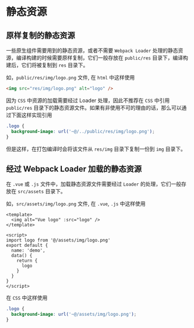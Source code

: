 # 静态资源

## 原样复制的静态资源

一些原生组件需要用到的静态资源，或者不需要 `Webpack Loader` 处理的静态资源，编译构建的时候需要原样复制，它们一般存放在 `public/res` 目录下，编译构建后，它们将被复制到 `res` 目录下。

如，`public/res/img/logo.png` 文件, 在 `html` 中这样使用

``` html
<img src="res/img/logo.png" alt="logo" />
```

因为 `CSS` 中资源的加载需要经过 Loader 处理，因此不推荐在 `CSS` 中引用 `public/res` 目录下的静态资源文件。如果有非使用不可的理由的话，那么可以通过下面这样实现引用

``` css
.logo {
  background-image: url('~@/../public/res/img/logo.png');
}
```

但是这样，在打包编译时会将该文件从 `res/img` 目录下复制一份到 `img` 目录下。


## 经过 Webpack Loader 加载的静态资源

在 `.vue` 或 `.js` 文件中，加载静态资源文件需要经过 `Loader` 的处理，它们一般存放在 `src/assets` 目录下。

如，`src/assets/img/logo.png` 文件, 在 `.vue`, `.js` 中这样使用

``` vue
<template>
  <img alt="Vue logo" :src="logo" />
</template>

<script>
import logo from '@/assets/img/logo.png'
export default {
  name: 'demo',
  data() {
    return {
      logo
    }
  }
}
</script>
```

在 `CSS` 中这样使用

``` css
.logo {
  background-image: url('~@/assets/img/logo.png');
}
```